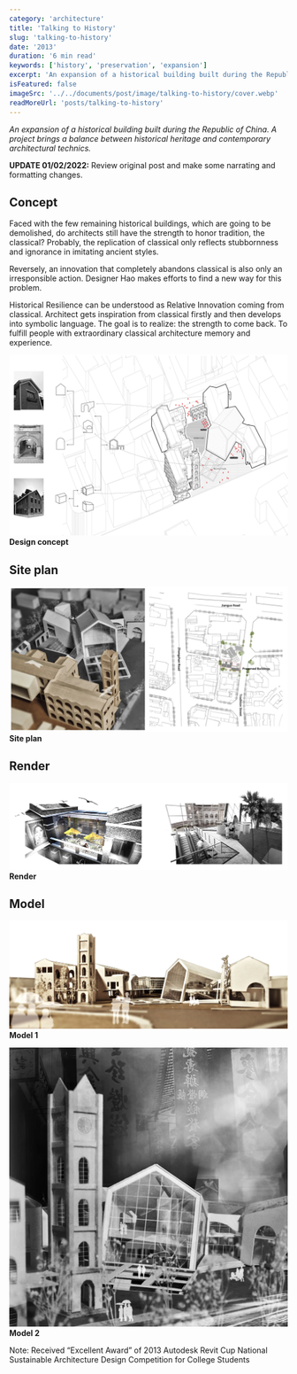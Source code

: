 ```yaml
---
category: 'architecture'
title: 'Talking to History'
slug: 'talking-to-history'
date: '2013'
duration: '6 min read'
keywords: ['history', 'preservation', 'expansion']
excerpt: 'An expansion of a historical building built during the Republic of China. A project brings a balance between historical heritage and contemporary architectural technics.'
isFeatured: false
imageSrc: '../../documents/post/image/talking-to-history/cover.webp'
readMoreUrl: 'posts/talking-to-history'
---
```


_An expansion of a historical building built during the Republic of China. A project brings a balance between historical heritage and contemporary architectural technics._

**UPDATE 01/02/2022:** Review original post and make some narrating and formatting changes.

## Concept

Faced with the few remaining historical buildings, which are going to be demolished, do architects still have the strength to honor tradition, the classical? Probably, the replication of classical only reflects stubbornness and ignorance in imitating ancient styles.

Reversely, an innovation that completely abandons classical is also only an irresponsible action. Designer Hao makes efforts to find a new way for this problem.

Historical Resilience can be understood as Relative Innovation coming from classical. Architect gets inspiration from classical firstly and then develops into symbolic language. The goal is to realize: the strength to come back. To fulfill people with extraordinary classical architecture memory and experience.

![concept](../../documents/post/image/talking-to-history/concept.webp)
**Design concept**

## Site plan

![site-plan](../../documents/post/image/talking-to-history/site-plan.webp)
**Site plan**

## Render

![render](../../documents/post/image/talking-to-history/render.webp)
**Render**

## Model

![model-1](../../documents/post/image/talking-to-history/model-1.webp)
**Model 1**

![model-2](../../documents/post/image/talking-to-history/model-2.webp)
**Model 2**

Note: Received “Excellent Award” of 2013 Autodesk Revit Cup National Sustainable Architecture Design Competition for College Students
